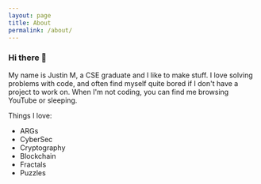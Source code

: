 ```yaml
---
layout: page
title: About
permalink: /about/
---
```


### Hi there 👋

My name is Justin M, a CSE graduate and I like to make stuff. 
I love solving problems with code, and often find myself quite bored if I don't have a project to work on. 
When I'm not coding, you can find me browsing YouTube or sleeping.

Things I love:

* ARGs
* CyberSec
* Cryptography
* Blockchain
* Fractals
* Puzzles
